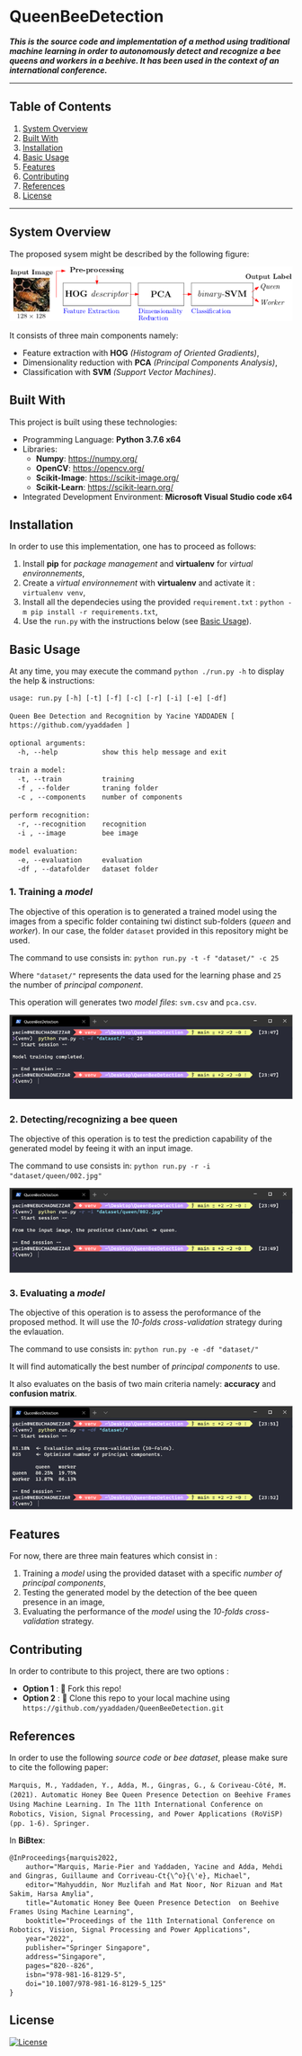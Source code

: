 # QueenBeeDetection

***This is the source code and implementation of a method using traditional machine learning in order to autonomously detect and recognize a bee queens and workers in a beehive. It has been used in the context of an international conference.***

---

## Table of Contents

1. [System Overview](#system-overview)
2. [Built With](#built-with)
3. [Installation](#installation)
4. [Basic Usage](#basic-usage)
5. [Features](#features)
6. [Contributing](#contributing)
7. [References](#references)
8. [License](#license)

---

## System Overview

The proposed sysem might be described by the following figure:

![diagram_of_the_proposed_method](images/diagram.png)

It consists of three main components namely:

- Feature extraction with **HOG** *(Histogram of Oriented Gradients)*,
- Dimensionality reduction with **PCA** *(Principal Components Analysis)*,
- Classification with **SVM** *(Support Vector Machines)*.

## Built With

This project is built using these technologies:

- Programming Language: **Python 3.7.6 x64**
- Libraries: 
  - **Numpy**: https://numpy.org/
  - **OpenCV**: https://opencv.org/
  - **Scikit-Image**: https://scikit-image.org/
  - **Scikit-Learn**: https://scikit-learn.org/ 
- Integrated Development Environment: **Microsoft Visual Studio code x64**

## Installation

In order to use this implementation, one has to proceed as follows:

1. Install **pip** for *package management* and **virtualenv** for *virtual environnements*,  
2. Create a *virtual environnement* with **virtualenv** and activate it : `virtualenv venv`,
3. Install all the dependecies using the provided `requirement.txt` : `python -m pip install -r requirements.txt`,
4. Use the `run.py` with the instructions below (see [Basic Usage](#basic-usage)).

## Basic Usage

At any time, you may execute the command `python ./run.py -h` to display the help & instructions:

```
usage: run.py [-h] [-t] [-f] [-c] [-r] [-i] [-e] [-df]

Queen Bee Detection and Recognition by Yacine YADDADEN [ https://github.com/yyaddaden ]

optional arguments:
  -h, --help           show this help message and exit

train a model:
  -t, --train          training
  -f , --folder        traning folder
  -c , --components    number of components

perform recognition:
  -r, --recognition    recognition
  -i , --image         bee image

model evaluation:
  -e, --evaluation     evaluation
  -df , --datafolder   dataset folder
```

### 1. Training a *model*

The objective of this operation is to generated a trained model using the images from a specific folder containing twi distinct sub-folders (*queen* and *worker*). In our case, the folder `dataset` provided in this repository might be used. 

The command to use consists in: `python run.py -t -f "dataset/" -c 25`

Where `"dataset/"` represents the data used for the learning phase and `25` the number of *principal component*.

This operation will generates two *model files*: `svm.csv` and `pca.csv`.

![capture_training_model](images/capture_01.png)

### 2. Detecting/recognizing a bee queen

The objective of this operation is to test the prediction capability of the generated model by feeing it with an input image.

The command to use consists in: `python run.py -r -i "dataset/queen/002.jpg"`

![capture_testing_model](images/capture_02.png)

### 3. Evaluating a *model*

The objective of this operation is to assess the peroformance of the proposed method. It will use the *10-folds cross-validation* strategy during the evlauation. 

The command to use consists in: `python run.py -e -df "dataset/"`

It will find automatically the best number of *principal components* to use.

It also evaluates on the basis of two main criteria namely: **accuracy** and **confusion matrix**. 

![capture_evaluating_model](images/capture_03.png)

## Features

For now, there are three main features which consist in :

1. Training a *model* using the provided dataset with a specific *number of principal components*,
2. Testing the generated model by the detection of the bee queen presence in an image,
3. Evaluating the performance of the *model* using the *10-folds cross-validation* strategy. 

## Contributing

In order to contribute to this project, there are two options :

- **Option 1** : 🍴 Fork this repo!
- **Option 2** : 👯 Clone this repo to your local machine using `https://github.com/yyaddaden/QueenBeeDetection.git`

## References

In order to use the following *source code* or *bee dataset*, please make sure to cite the following paper:

`Marquis, M., Yaddaden, Y., Adda, M., Gingras, G., & Coriveau-Côté, M. (2021). Automatic Honey Bee Queen Presence Detection on Beehive Frames Using Machine Learning. In The 11th International Conference on Robotics, Vision, Signal Processing, and Power Applications (RoViSP) (pp. 1-6). Springer.`

In **BiBtex**:

```
@InProceedings{marquis2022,
    author="Marquis, Marie-Pier and Yaddaden, Yacine and Adda, Mehdi and Gingras, Guillaume and Corriveau-Ct{\^o}{\'e}, Michael",
    editor="Mahyuddin, Nor Muzlifah and Mat Noor, Nor Rizuan and Mat Sakim, Harsa Amylia",
    title="Automatic Honey Bee Queen Presence Detection  on Beehive Frames Using Machine Learning",
    booktitle="Proceedings of the 11th International Conference on Robotics, Vision, Signal Processing and Power Applications",
    year="2022",
    publisher="Springer Singapore",
    address="Singapore",
    pages="820--826",
    isbn="978-981-16-8129-5",
    doi="10.1007/978-981-16-8129-5_125"
}
```

## License

[![License](http://img.shields.io/:license-mit-blue.svg?style=flat-square)](http://opensource.org/licenses/mit-license.php)
